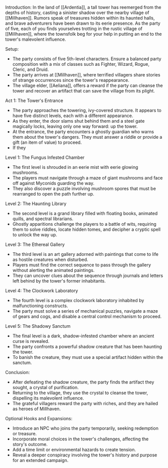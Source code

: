 Introduction: In the land of [[Ardentia]], a tall tower has reemerged from the depths of history, casting a sinister shadow over the nearby village of [[Millhaven]]. Rumors speak of treasures hidden within its haunted halls, and brave adventurers have been drawn to its eerie presence. As the party of five, each of you finds yourselves trotting in the rustic village of [[Millhaven]], where the townsfolk beg for your help in putting an end to the tower's malevolent influence.

Setup:

- The party consists of five 5th-level characters. Ensure a balanced party composition with a mix of classes such as Fighter, Wizard, Rogue, Cleric, and Druid.
- The party arrives at [[Millhaven]], where terrified villagers share stories of strange occurrences since the tower's reappearance.
- The village elder, [[Aeliana]], offers a reward if the party can cleanse the tower and recover an artifact that can save the village from its plight.

Act 1: The Tower's Entrance

- The party approaches the towering, ivy-covered structure. It appears to have five distinct levels, each with a different appearance.
- As they enter, the door slams shut behind them and a steel gate magically locks, leaving only one way forward: up the tower.
- At the entrance, the party encounters a ghostly guardian who warns them about the tower's dangers. They must answer a riddle or provide a gift (an item of value) to proceed.
- If they 

Level 1: The Fungus Infested Chamber

- The first level is shrouded in an eerie mist with eerie glowing mushrooms.
- The players must navigate through a maze of giant mushrooms and face off against Myconids guarding the way.
- They also discover a puzzle involving mushroom spores that must be rearranged to open the path further up.

Level 2: The Haunting Library

- The second level is a grand library filled with floating books, animated quills, and spectral librarians.
- Ghostly apparitions challenge the players to a battle of wits, requiring them to solve riddles, locate hidden tomes, and decipher a cryptic spell to unlock the way up.

Level 3: The Ethereal Gallery

- The third level is an art gallery adorned with paintings that come to life as hostile creatures when disturbed.
- Players must find the correct sequence to pass through the gallery without alerting the animated paintings.
- They can uncover clues about the sequence through journals and letters left behind by the tower's former inhabitants.

Level 4: The Clockwork Laboratory

- The fourth level is a complex clockwork laboratory inhabited by malfunctioning constructs.
- The party must solve a series of mechanical puzzles, navigate a maze of gears and cogs, and disable a central control mechanism to proceed.

Level 5: The Shadowy Sanctum

- The final level is a dark, shadow-infested chamber where an ancient curse is revealed.
- The party confronts a powerful shadow creature that has been haunting the tower.
- To banish the creature, they must use a special artifact hidden within the sanctum.

Conclusion:

- After defeating the shadow creature, the party finds the artifact they sought, a crystal of purification.
- Returning to the village, they use the crystal to cleanse the tower, dispelling its malevolent influence.
- The grateful villagers reward the party with riches, and they are hailed as heroes of Millhaven.

Optional Hooks and Expansions:

- Introduce an NPC who joins the party temporarily, seeking redemption or treasure.
- Incorporate moral choices in the tower's challenges, affecting the story's outcome.
- Add a time limit or environmental hazards to create tension.
- Reveal a deeper conspiracy involving the tower's history and purpose for an extended campaign.